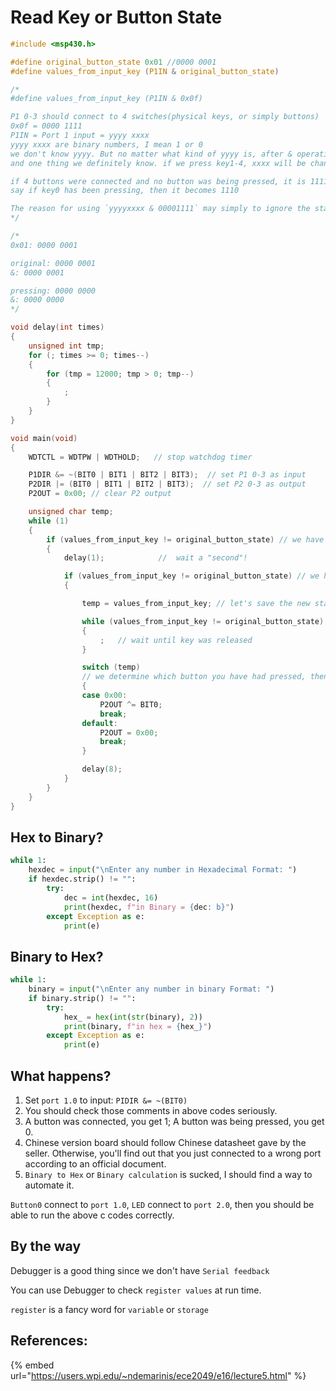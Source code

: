# Read Key or Button State

```c
#include <msp430.h> 

#define original_button_state 0x01 //0000 0001
#define values_from_input_key (P1IN & original_button_state)

/*
#define values_from_input_key (P1IN & 0x0f)

P1 0-3 should connect to 4 switches(physical keys, or simply buttons)
0x0f = 0000 1111
P1IN = Port 1 input = yyyy xxxx
yyyy xxxx are binary numbers, I mean 1 or 0
we don't know yyyy. But no matter what kind of yyyy is, after & operation, it should remain its original value. 1111 0000 & 0000 1111 = 0000 0000
and one thing we definitely know. if we press key1-4, xxxx will be changed according to our actions

if 4 buttons were connected and no button was being pressed, it is 1111
say if key0 has been pressing, then it becomes 1110

The reason for using `yyyyxxxx & 00001111` may simply to ignore the state of yyyy. Because no matter what value yyyy is, 0 or 1, after & operation with 0, it's still 0
*/

/*
0x01: 0000 0001

original: 0000 0001
&: 0000 0001

pressing: 0000 0000
&: 0000 0000
*/

void delay(int times)
{
    unsigned int tmp;
    for (; times >= 0; times--)
    {
        for (tmp = 12000; tmp > 0; tmp--)
        {
            ;
        }
    }
}

void main(void)
{
    WDTCTL = WDTPW | WDTHOLD;   // stop watchdog timer

    P1DIR &= ~(BIT0 | BIT1 | BIT2 | BIT3);  // set P1 0-3 as input
    P2DIR |= (BIT0 | BIT1 | BIT2 | BIT3);  // set P2 0-3 as output
    P2OUT = 0x00; // clear P2 output

    unsigned char temp;
    while (1)
    {
        if (values_from_input_key != original_button_state) // we have detected at least a button state change
        {
            delay(1);            //  wait a "second"!

            if (values_from_input_key != original_button_state) // we have to make sure you are indeed pressing a button
            {

                temp = values_from_input_key; // let's save the new state of our buttons

                while (values_from_input_key != original_button_state) // if it was equal, that means Port 1 inputs has been back to the original state.
                {
                    ;   // wait until key was released
                }

                switch (temp)
                // we determine which button you have had pressed, then we change Port 2 accordingly
                {
                case 0x00:
                    P2OUT ^= BIT0;
                    break;
                default:
                    P2OUT = 0x00;
                    break;
                }

                delay(8);
            }
        }
    }
}
```

## Hex to Binary?

```python
while 1:
    hexdec = input("\nEnter any number in Hexadecimal Format: ")
    if hexdec.strip() != "":
        try:
            dec = int(hexdec, 16)
            print(hexdec, f"in Binary = {dec: b}")
        except Exception as e:
            print(e)
```

## Binary to Hex?

```python
while 1:
    binary = input("\nEnter any number in binary Format: ")
    if binary.strip() != "":
        try:
            hex_ = hex(int(str(binary), 2))
            print(binary, f"in hex = {hex_}")
        except Exception as e:
            print(e)
```

## What happens?

1. Set `port 1.0` to input: `PIDIR &= ~(BIT0)`
2. You should check those comments in above codes seriously.
3. A button was connected, you get 1; A button was being pressed, you get 0.
4. Chinese version board should follow Chinese datasheet gave by the seller. Otherwise, you'll find out that you just connected to a wrong port according to an official document.
5. `Binary to Hex` or `Binary calculation` is sucked, I should find a way to automate it.

`Button0` connect to `port 1.0`, `LED` connect to `port 2.0`, then you should be able to run the above c codes correctly.

## By the way

Debugger is a good thing since we don't have `Serial feedback`

You can use Debugger to check `register values` at run time.

`register` is a fancy word for `variable` or `storage`

## References:

{% embed url="https://users.wpi.edu/~ndemarinis/ece2049/e16/lecture5.html" %}




